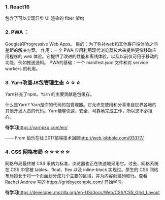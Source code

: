 ### 1. React16
包含了可以实现异步 UI 渲染的 fiber 架构

### 2. PWA ：
Google的Progressive Web Apps。
目的：为了弥补web和其他客户端体验之间差距的解决方案。
作用：一个 PWA 应用利用现代浏览器技术来提供更像移动应用程序的 web 体验。它提供了改进的性能和离线体验，以及以前仅可用于移动的功能，例如推送通知。 
PWA的基础：一个 manifest.json 文件和对 service workers 的利用。

### 3. Yarn改善JS包管理生态 ☆☆☆
Yarn补充了npm。Yarn 的主要贡献是包缓存。

什么是Yarn?
Yarn是你的代码的包管理器。它允许您使用和分享来自世界各地的其他开发人员的代码。Yarn能够快速，安全，可靠地完成工作，所以您不必担心。

**待学习**<https://yarnpkg.com/en/>

—— From 伯乐在线  2017前端技术回顾<http://web.jobbole.com/93377/>

### 4. CSS 网格布局 ☆☆☆☆☆

网格布局最终被 CSS 采纳为标准，浏览器也正在快速地采用它。过去，网格系统在 CSS 中曾被 tables、float、flex 以及 inline-block 实现过。原生的 CSS 网格布局擅长于将一个页面划分成几个主要的区域，并为内容创建列和行。查看 Rachel Andrew 写的 https://gridbyexample.com/ 开始学习。

**待学习**<https://developer.mozilla.org/en-US/docs/Web/CSS/CSS_Grid_Layout> 